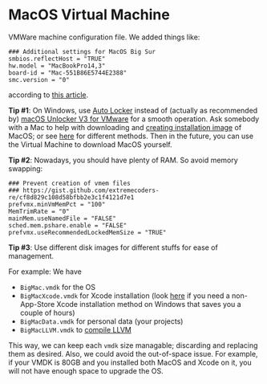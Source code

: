 MacOS Virtual Machine
=====================

VMWare machine configuration file. We added things like:
```
### Additional settings for MacOS Big Sur
smbios.reflectHost = "TRUE"
hw.model = "MacBookPro14,3"
board-id = "Mac-551B86E5744E2388"
smc.version = "0"
```
according to [this article](https://www.wikigain.com/install-macos-big-sur-on-vmware-windows-pc/).

**Tip #1**: On Windows, use [Auto Locker](https://github.com/paolo-projects/auto-unlocker/releases) instead of (actually as recommended by) [macOS Unlocker V3 for VMware](https://github.com/paolo-projects/unlocker) for a smooth operation.
Ask somebody with a Mac to help with downloading and [creating installation image](https://www.wikigain.com/create-macos-big-sur-iso-image/) of MacOS;
or see [here](https://mrmacintosh.com/how-to-download-macos-catalina-mojave-or-high-sierra-full-installers/) for different methods.
Then in the future, you can use the Virtual Machine to download MacOS yourself.

**Tip #2**: Nowadays, you should have plenty of RAM. So avoid memory swapping:
```
### Prevent creation of vmem files
### https://gist.github.com/extremecoders-re/cf8d829c108d58bfbb2e3c1f4121d7e1
prefvmx.minVmMemPct = "100"
MemTrimRate = "0"
mainMem.useNamedFile = "FALSE"
sched.mem.pshare.enable = "FALSE"
prefvmx.useRecommendedLockedMemSize = "TRUE"
```

**Tip #3**: Use different disk images for different stuffs for ease of management.

For example: We have
 * `BigMac.vmdk` for the OS
 * `BigMacXcode.vmdk` for Xcode installation (look [here](https://github.com/light-tech/XcodeVM) if you need a non-App-Store Xcode installation method on Windows that saves you a couple of hours)
 * `BigMacData.vmdk` for personal data (your projects)
 * `BigMacLLVM.vmdk` to [compile LLVM](https://github.com/light-tech/LLVM-On-iOS/)

This way, we can keep each `vmdk` size managable; discarding and replacing them as desired.
Also, we could avoid the out-of-space issue. For example, if your VMDK is 80GB and you installed both MacOS and Xcode on it, you will not have enough space to upgrade the OS.